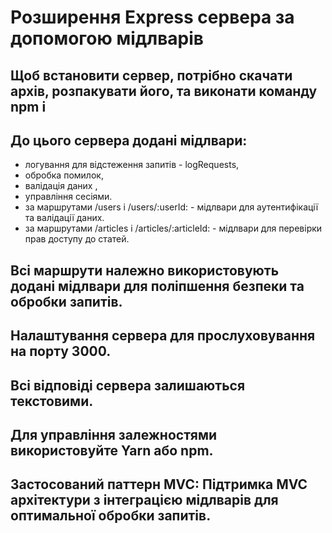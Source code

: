 # Розширення Express сервера за допомогою мідлварів

## Щоб встановити сервер, потрібно скачати архів, розпакувати його, та виконати команду npm i

## До цього сервера додані мідлвари: 
 - логування для відстеження запитів - logRequests, 
 - обробка помилок, 
 - валідація даних , 
 - управління сесіями. 
 - за маршрутами /users і /users/:userId: - мідлвари для аутентифікації та валідації даних.
 - за маршрутами /articles і /articles/:articleId: - мідлвари для перевірки прав доступу до статей.

## Всі маршрути належно використовують додані мідлвари для поліпшення безпеки та обробки запитів.

## Налаштування сервера для прослуховування на порту 3000.

## Всі відповіді сервера залишаються текстовими.

## Для управління залежностями використовуйте Yarn або npm.

## Застосований паттерн MVC: Підтримка MVC архітектури з інтеграцією мідлварів для оптимальної обробки запитів.
